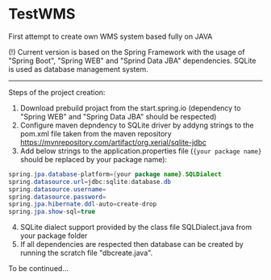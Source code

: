 # TestWMS
First attempt to create own WMS system based fully on JAVA

(!) Current version is based on the Spring Framework with the usage of "Spring Boot", "Spring WEB" and "Sprind Data JBA" dependencies.
SQLite is used as database management system.

*****************************************************
Steps of the project creation:

1) Download prebuild projact from the start.spring.io (dependency to "Spring WEB" and "Spring Data JBA" should be respected)
2) Configure maven depndency to SQLite driver by addyng strings to the pom.xml file taken from the maven repository
    https://mvnrepository.com/artifact/org.xerial/sqlite-jdbc
3) Add below strings to the application.properties file (`{your package name}` should be replaced by your package name):
```Java
spring.jpa.database-platform={your package name}.SQLDialect
spring.datasource.url=jdbc:sqlite:database.db
spring.datasource.username=
spring.datasource.password=
spring.jpa.hibernate.ddl-auto=create-drop
spring.jpa.show-sql=true
```
4) SQLite dialect support provided by the class file SQLDialect.java from your package folder
5) If all dependencies are respected then database can be created by running the scratch file "dbcreate.java".

To be continued...
